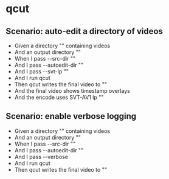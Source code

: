 # qcut

## Scenario: auto-edit a directory of videos
* Given a directory "<src>" containing videos
* And an output directory "<out>"
* When I pass --src-dir "<src>"
* And I pass --autoedit-dir "<out>"
* And I pass --svt-lp "<lp>"
* And I run qcut
* Then qcut writes the final video to "<out>"
* And the final video shows timestamp overlays
* And the encode uses SVT-AV1 lp "<lp>"

## Scenario: enable verbose logging
* Given a directory "<src>" containing videos
* And an output directory "<out>"
* When I pass --src-dir "<src>"
* And I pass --autoedit-dir "<out>"
* And I pass --verbose
* And I run qcut
* Then qcut writes the final video to "<out>"
